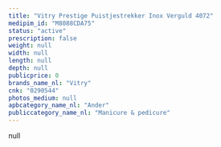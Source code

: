 ```yaml
---
title: "Vitry Prestige Puistjestrekker Inox Verguld 4072"
medipim_id: "M8088CDA75"
status: "active"
prescription: false
weight: null
width: null
length: null
depth: null
publicprice: 0
brands_name_nl: "Vitry"
cnk: "0290544"
photos_medium: null
apbcategory_name_nl: "Ander"
publiccategory_name_nl: "Manicure & pedicure"
---
```

null
